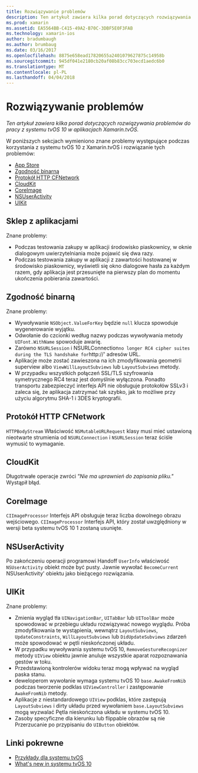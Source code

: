 ```yaml
---
title: Rozwiązywanie problemów
description: Ten artykuł zawiera kilka porad dotyczących rozwiązywania problemów do pracy z systemu tvOS 10 w aplikacjach Xamarin.tvOS.
ms.prod: xamarin
ms.assetid: EA5564BB-C415-49A2-B70C-3DBF5E0F3FAB
ms.technology: xamarin-ios
author: bradumbaugh
ms.author: brumbaug
ms.date: 03/16/2017
ms.openlocfilehash: 8875e658ead17820655a2401079627875c14958b
ms.sourcegitcommit: 945df041e2180cb20af08b83cc703ecd1aedc6b0
ms.translationtype: MT
ms.contentlocale: pl-PL
ms.lasthandoff: 04/04/2018
---
```

# <a name="troubleshooting"></a>Rozwiązywanie problemów

_Ten artykuł zawiera kilka porad dotyczących rozwiązywania problemów do pracy z systemu tvOS 10 w aplikacjach Xamarin.tvOS._

W poniższych sekcjach wymieniono znane problemy występujące podczas korzystania z systemu tvOS 10 z Xamarin.tvOS i rozwiązanie tych problemów:

- [App Store](#App-Store)
- [Zgodność binarną](#Binary-Compatibility)
- [Protokół HTTP CFNetwork](#CFNetwork-HTTP-Protocol)
- [CloudKit](#CloudKit)
- [CoreImage](#CoreImage)
- [NSUserActivity](#NSUserActivity)
- [UIKit](#UIKit)

<a name="App-Store" />

## <a name="app-store"></a>Sklep z aplikacjami

Znane problemy:

 - Podczas testowania zakupy w aplikacji środowisko piaskownicy, w oknie dialogowym uwierzytelniania może pojawić się dwa razy.
 - Podczas testowania zakupy w aplikacji z zawartości hostowanej w środowisko piaskownicy, wyświetli się okno dialogowe hasła za każdym razem, gdy aplikacja jest przesunięte na pierwszy plan do momentu ukończenia pobierania zawartości.

<a name="Binary-Compatibility" />

## <a name="binary-compatibility"></a>Zgodność binarną

Znane problemy:

 - Wywoływanie `NSObject.ValueForKey` będzie `null` klucza spowoduje wygenerowanie wyjątku.
 - Odwołanie do czcionki według nazwy podczas wywoływania metody `UIFont.WithName` spowoduje awarię.
 - Zarówno `NSURLSession` i NSURLConnection` no longer RC4 cipher suites during the TLS handshake for `http://' adresów URL.
 - Aplikacje może zostać zawieszona na ich zmodyfikowania geometrii superview albo `ViewWillLayoutSubviews` lub `LayoutSubviews` metody.
 - W przypadku wszystkich połączeń SSL/TLS szyfrowania symetrycznego RC4 teraz jest domyślnie wyłączona. Ponadto transportu zabezpieczyć interfejs API nie obsługuje protokołów SSLv3 i zaleca się, że aplikacja zatrzymać tak szybko, jak to możliwe przy użyciu algorytmu SHA-1 i 3DES kryptografii.

<a name="CFNetwork-HTTP-Protocol" />

## <a name="cfnetwork-http-protocol"></a>Protokół HTTP CFNetwork

`HTTPBodyStream` Właściwość `NSMutableURLRequest` klasy musi mieć ustawioną nieotwarte strumienia od `NSURLConnection` i `NSURLSession` teraz ściśle wymusić to wymaganie.

<a name="CloudKit" />

## <a name="cloudkit"></a>CloudKit

Długotrwałe operacje zwróci _"Nie ma uprawnień do zapisania pliku."_ Wystąpił błąd.

<a name="CoreImage" />

## <a name="coreimage"></a>CoreImage

`CIImageProcessor` Interfejs API obsługuje teraz liczba dowolnego obrazu wejściowego. `CIImageProcessor` Interfejs API, który został uwzględniony w wersji beta systemu tvOS 10 1 zostaną usunięte.

<a name="NSUserActivity" />

## <a name="nsuseractivity"></a>NSUserActivity

Po zakończeniu operacji programowi Handoff `UserInfo` właściwość `NSUserActivity` obiekt może być pusty. Jawnie wywołać `BecomeCurrent` NSUserActivity' obiektu jako bieżącego rozwiązania.

<a name="UIKit" />

## <a name="uikit"></a>UIKit

Znane problemy:

 - Zmienia wygląd tła `UINavigationBar`, `UITabBar` lub `UIToolBar` może spowodować w przebiegu układu rozwiązywać nowego wyglądu. Próba zmodyfikowania te wystąpienia, wewnątrz `LayoutSubviews`, `UpdateConstraints`, `WillLayoutSubviews` lub `DidUpdateSubviews` zdarzeń może spowodować w pętli nieskończonej układu.
 - W przypadku wywoływania systemu tvOS 10, `RemoveGestureRecognizer` metody `UIView` obiektu jawnie anuluje wszystkie aparat rozpoznawania gestów w toku.
 - Przedstawioną kontrolerów widoku teraz mogą wpływać na wygląd paska stanu.
 - deweloperom wywołanie wymaga systemu tvOS 10 `base.AwakeFromNib` podczas tworzenie podklas `UIViewController` i zastępowanie `AwakeFromNib` metody.
 - Aplikacje z niestandardowego `UIView` podklas, które zastępują `LayoutSubviews` i dirty układu przed wywołaniem `base.LayoutSubviews` mogą wyzwalać Pętla nieskończona układu w systemu tvOS 10.
 - Zasoby specyficzne dla kierunku lub flippable obrazów są nie Przerzucanie po przypisaniu do `UIButton` obiektów.





## <a name="related-links"></a>Linki pokrewne

- [Przykłady dla systemu tvOS](https://developer.xamarin.com/samples/tvos/all/)
- [What's new in systemu tvOS 10](https://developer.apple.com/library/prerelease/content/releasenotes/General/WhatsNewinTVOS/Articles/tvOS10.html#//apple_ref/doc/uid/TP40017259-SW1)
